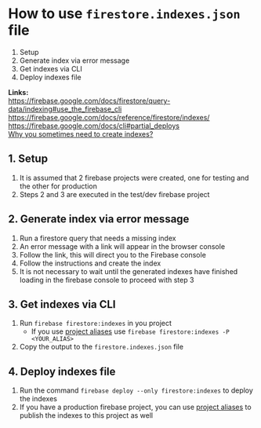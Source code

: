 # How to use `firestore.indexes.json` file

1. Setup
2. Generate index via error message
3. Get indexes via CLI
4. Deploy indexes file

**Links:**<br/>
https://firebase.google.com/docs/firestore/query-data/indexing#use_the_firebase_cli<br/>
https://firebase.google.com/docs/reference/firestore/indexes/<br/>
https://firebase.google.com/docs/cli#partial_deploys<br/>
[Why you sometimes need to create indexes?](https://firebase.google.com/docs/firestore/query-data/indexing)

## 1. Setup

1. It is assumed that 2 firebase projects were created, one for testing and the other for production
2. Steps 2 and 3 are executed in the test/dev firebase project

## 2. Generate index via error message

1. Run a firestore query that needs a missing index
2. An error message with a link will appear in the browser console
3. Follow the link, this will direct you to the Firebase console
4. Follow the instructions and create the index
5. It is not necessary to wait until the generated indexes have finished loading in the firebase console to proceed with step 3

## 3. Get indexes via CLI

1. Run `firebase firestore:indexes` in you project
    - If you use [project aliases](https://github.com/BennetE/bennet-docs/blob/main/firebase/use-firebase-project-aliases-with-firebase-cli.md) use `firebase firestore:indexes -P <YOUR_ALIAS>`
2. Copy the output to the `firestore.indexes.json` file

## 4. Deploy indexes file

1. Run the command `firebase deploy --only firestore:indexes` to deploy the indexes
2. If you have a production firebase project, you can use [project aliases](https://github.com/BennetE/bennet-docs/blob/main/firebase/use-firebase-project-aliases-with-firebase-cli.md) to publish the indexes to this project as well
